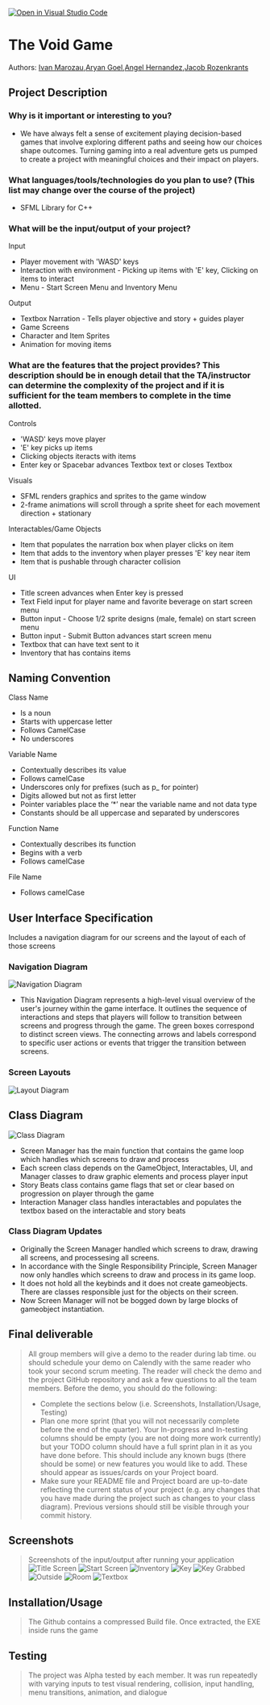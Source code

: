 [![Open in Visual Studio Code](https://classroom.github.com/assets/open-in-vscode-718a45dd9cf7e7f842a935f5ebbe5719a5e09af4491e668f4dbf3b35d5cca122.svg)](https://classroom.github.com/online_ide?assignment_repo_id=11529694&assignment_repo_type=AssignmentRepo)
 
# The Void Game
 
Authors: [Ivan Marozau](https://github.com/MatterCollapse),[Aryan Goel](https://github.com/agoel27),[Angel Hernandez](https://github.com/ahern650),[Jacob Rozenkrants](https://github.com/jar04)

## Project Description
### Why is it important or interesting to you?
* We have always felt a sense of excitement playing decision-based games that involve exploring different paths and seeing how our choices shape outcomes. Turning gaming into a real adventure gets us pumped to create a project with meaningful choices and their impact on players.
### What languages/tools/technologies do you plan to use? (This list may change over the course of the project)
* SFML Library for C++
### What will be the input/output of your project?
Input
* Player movement with 'WASD' keys 
* Interaction with environment - Picking up items with 'E' key, Clicking on items to interact
* Menu - Start Screen Menu and Inventory Menu
  
Output
* Textbox Narration - Tells player objective and story + guides player
* Game Screens
* Character and Item Sprites
* Animation for moving items

### What are the features that the project provides? This description should be in enough detail that the TA/instructor can determine the complexity of the project and if it is sufficient for the team members to complete in the time allotted.
Controls
* 'WASD' keys move player
* 'E' key picks up items
* Clicking objects iteracts with items
* Enter key or Spacebar advances Textbox text or closes Textbox

Visuals
* SFML renders graphics and sprites to the game window
* 2-frame animations will scroll through a sprite sheet for each movement direction + stationary

Interactables/Game Objects
* Item that populates the narration box when player clicks on item
* Item that adds to the inventory when player presses 'E' key near item
* Item that is pushable through character collision

UI
* Title screen advances when Enter key is pressed
* Text Field input for player name and favorite beverage on start screen menu
* Button input - Choose 1/2 sprite designs (male, female) on start screen menu
* Button input - Submit Button advances start screen menu
* Textbox that can have text sent to it
* Inventory that has contains items

## Naming Convention
Class Name 
* Is a noun
* Starts with uppercase letter
* Follows CamelCase
* No underscores

Variable Name
* Contextually describes its value
* Follows camelCase
* Underscores only for prefixes (such as p_ for pointer)
* Digits allowed but not as first letter
* Pointer variables place the ‘*’ near the variable name and not data type
* Constants should be all uppercase and separated by underscores

Function Name
* Contextually describes its function
* Begins with a verb
* Follows camelCase

File Name
* Follows camelCase

## User Interface Specification
Includes a navigation diagram for our screens and the layout of each of those screens

### Navigation Diagram
![Navigation Diagram](https://github.com/cs100/final-project-thevoidgame/blob/master/NavigationDiagram.png?raw=true)
* This Navigation Diagram represents a high-level visual overview of the user's journey within the game interface. It outlines the sequence of interactions and steps that players will follow to transition between screens and progress through the game. The green boxes correspond to distinct screen views. The connecting arrows and labels correspond to specific user actions or events that trigger the transition between screens.

### Screen Layouts
![Layout Diagram](https://github.com/cs100/final-project-thevoidgame/blob/master/ProjectDiagram.png?raw=true)

## Class Diagram
![Class Diagram](https://github.com/cs100/final-project-thevoidgame/blob/master/ClassDiagram.png?raw=true)
* Screen Manager has the main function that contains the game loop which handles which screens to draw and process
* Each screen class depends on the GameObject, Interactables, UI, and Manager classes to draw graphic elements and process player input
* Story Beats class contains game flags that set or clear based on progression on player through the game
* Interaction Manager class handles interactables and populates the textbox based on the interactable and story beats

### Class Diagram Updates
* Originally the Screen Manager handled which screens to draw, drawing all screens, and processesing all screens.
* In accordance with the Single Responsibility Principle, Screen Manager now only handles which screens to draw and process in its game loop. 
* It does not hold all the keybinds and it does not create gameobjects. There are classes responsible just for the objects on their screen. 
* Now Screen Manager will not be bogged down by large blocks of gameobject instantiation. 
 
## Final deliverable
 > All group members will give a demo to the reader during lab time. ou should schedule your demo on Calendly with the same reader who took your second scrum meeting. The reader will check the demo and the project GitHub repository and ask a few questions to all the team members. 
 > Before the demo, you should do the following:
 > * Complete the sections below (i.e. Screenshots, Installation/Usage, Testing)
 > * Plan one more sprint (that you will not necessarily complete before the end of the quarter). Your In-progress and In-testing columns should be empty (you are not doing more work currently) but your TODO column should have a full sprint plan in it as you have done before. This should include any known bugs (there should be some) or new features you would like to add. These should appear as issues/cards on your Project board.
 > * Make sure your README file and Project board are up-to-date reflecting the current status of your project (e.g. any changes that you have made during the project such as changes to your class diagram). Previous versions should still be visible through your commit history. 
 
## Screenshots
 > Screenshots of the input/output after running your application
 ![Title Screen](https://github.com/cs100/final-project-thevoidgame/blob/master/titleScreen.png?raw=true)
 ![Start Screen](https://github.com/cs100/final-project-thevoidgame/blob/master/startScreen.png?raw=true)
 ![Inventory](https://github.com/cs100/final-project-thevoidgame/blob/master/inventory.png?raw=true)
 ![Key](https://github.com/cs100/final-project-thevoidgame/blob/master/key.png?raw=true)
 ![Key Grabbed](https://github.com/cs100/final-project-thevoidgame/blob/master/keyGrabbed.png?raw=true)
 ![Outside](https://github.com/cs100/final-project-thevoidgame/blob/master/outside.png?raw=true)
 ![Room](https://github.com/cs100/final-project-thevoidgame/blob/master/room.png?raw=true)
 ![Textbox](https://github.com/cs100/final-project-thevoidgame/blob/master/textbox.png?raw=true)
## Installation/Usage
 > The Github contains a compressed Build file. Once extracted, the EXE inside runs the game
## Testing
 > The project was Alpha tested by each member. It was run repeatedly with varying inputs to test visual rendering, collision, input handling, menu transitions, animation, and dialogue
 
